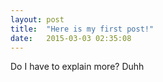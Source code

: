 ```yaml
---
layout: post
title:  "Here is my first post!"
date:   2015-03-03 02:35:08
---
```


Do I have to explain more? Duhh